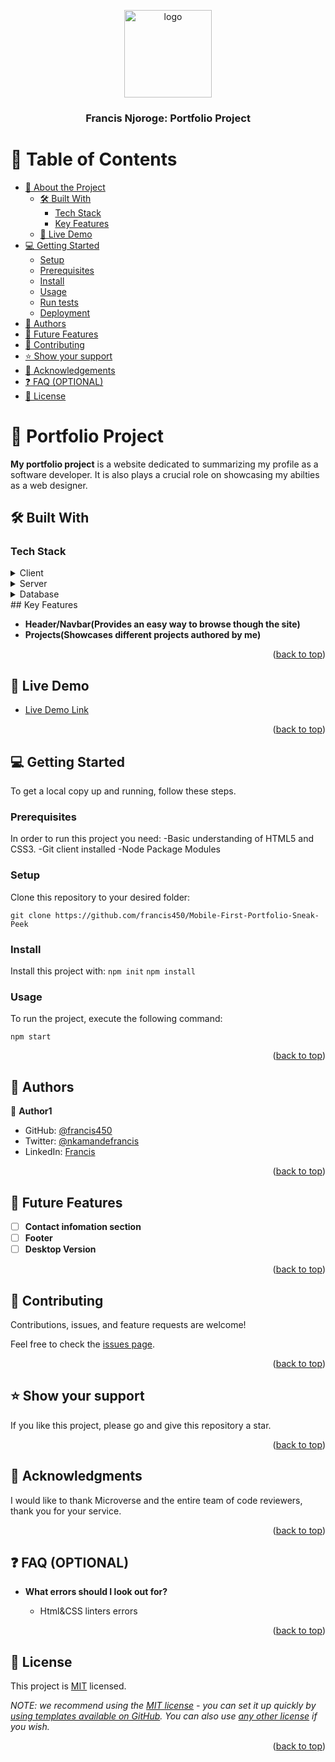 <a name="readme-top"></a>

<div align="center">
  <!-- You are encouraged to replace this logo with your own! Otherwise you can also remove it. -->
  <img src="murple_logo.png" alt="logo" width="140"  height="auto" />
  <br/>

  <h3><b>Francis Njoroge: Portfolio Project</b></h3>

</div>


# 📗 Table of Contents

- [📖 About the Project](#about-project)
  - [🛠 Built With](#built-with)
    - [Tech Stack](#tech-stack)
    - [Key Features](#key-features)
  - [🚀 Live Demo](#live-demo)
- [💻 Getting Started](#getting-started)
  - [Setup](#setup)
  - [Prerequisites](#prerequisites)
  - [Install](#install)
  - [Usage](#usage)
  - [Run tests](#run-tests)
  - [Deployment](#triangular_flag_on_post-deployment)
- [👥 Authors](#authors)
- [🔭 Future Features](#future-features)
- [🤝 Contributing](#contributing)
- [⭐️ Show your support](#support)
- [🙏 Acknowledgements](#acknowledgements)
- [❓ FAQ (OPTIONAL)](#faq)
- [📝 License](#license)


# 📖 Portfolio Project <a name="about-project"></a>

**My portfolio project** is a website dedicated to summarizing my profile as a software developer. 
It is also plays a crucial role on showcasing my abilties as a web designer.

## 🛠 Built With <a name="built-with"></a>

### Tech Stack <a name="tech-stack"></a>

<details>
  <summary>Client</summary>
  <ul>
    <li><a href="https://reactjs.org/">React.js</a></li>
  </ul>
</details>

<details>
  <summary>Server</summary>
  
</details>

<details>
<summary>Database</summary>
  
</details>
## Key Features <a name="key-features"></a>

- **Header/Navbar(Provides an easy way to browse though the site)**
- **Projects(Showcases different projects authored by me)**

<p align="right">(<a href="#readme-top">back to top</a>)</p>


## 🚀 Live Demo <a name="live-demo"></a>

- [Live Demo Link](https://yourdeployedapplicationlink.com)

<p align="right">(<a href="#readme-top">back to top</a>)</p>


## 💻 Getting Started <a name="getting-started"></a>


To get a local copy up and running, follow these steps.

### Prerequisites

In order to run this project you need:
  -Basic understanding of HTML5 and CSS3.
  -Git client installed
  -Node Package Modules

### Setup

Clone this repository to your desired folder:

`git clone https://github.com/francis450/Mobile-First-Portfolio-Sneak-Peek`


### Install

Install this project with:
  `npm init`
  `npm install`


### Usage

To run the project, execute the following command:

`npm start`


<p align="right">(<a href="#readme-top">back to top</a>)</p>

## 👥 Authors <a name="authors"></a>


👤 **Author1**

- GitHub: [@francis450](https://github.com/francis450)
- Twitter: [@nkamandefrancis](https://twitter.com/nkamandefrancis)
- LinkedIn: [Francis](https://linkedin.com/in/njoroge-francis)


<p align="right">(<a href="#readme-top">back to top</a>)</p>


## 🔭 Future Features <a name="future-features"></a>


- [ ] **Contact infomation section**
- [ ] **Footer**
- [ ] **Desktop Version**

<p align="right">(<a href="#readme-top">back to top</a>)</p>


## 🤝 Contributing <a name="contributing"></a>

Contributions, issues, and feature requests are welcome!

Feel free to check the [issues page](../../issues/).

<p align="right">(<a href="#readme-top">back to top</a>)</p>


## ⭐️ Show your support <a name="support"></a>

If you like this project, please go and give this repository a star.

<p align="right">(<a href="#readme-top">back to top</a>)</p>


## 🙏 Acknowledgments <a name="acknowledgements"></a>

I would like to thank Microverse and the entire team of code reviewers, thank you for your service. 

<p align="right">(<a href="#readme-top">back to top</a>)</p>


## ❓ FAQ (OPTIONAL) <a name="faq"></a>


- **What errors should I look out for?**

  - Html&CSS linters errors


<p align="right">(<a href="#readme-top">back to top</a>)</p>


## 📝 License <a name="license"></a>

This project is [MIT](./LICENSE) licensed.

_NOTE: we recommend using the [MIT license](https://choosealicense.com/licenses/mit/) - you can set it up quickly by [using templates available on GitHub](https://docs.github.com/en/communities/setting-up-your-project-for-healthy-contributions/adding-a-license-to-a-repository). You can also use [any other license](https://choosealicense.com/licenses/) if you wish._

<p align="right">(<a href="#readme-top">back to top</a>)</p>
